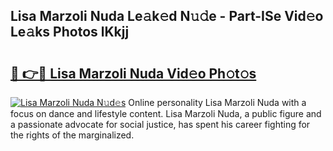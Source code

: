 ## Lisa Marzoli Nuda Le𝚊k𝚎d N𝚞𝚍e - Part-ISe Vid𝚎o Le𝚊ks Photos lKkjj

# <h2><a href="http://fbcmro.evod.top/?m=Lisa+Marzoli+Nuda">🔗 👉🔴 Lisa Marzoli Nuda Vid𝚎o Ph𝚘t𝚘s</a></h2>

[![Lisa Marzoli Nuda N𝚞d𝚎s](https://i.imgur.com/8V9OHl7.gif)](http://fbcmro.evod.top/?m=Lisa+Marzoli+Nuda)
Online personality Lisa Marzoli Nuda with a focus on dance and lifestyle content. Lisa Marzoli Nuda, a public figure and a passionate advocate for social justice, has spent his career fighting for the rights of the marginalized. 
